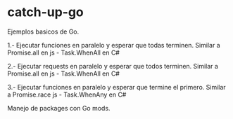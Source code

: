 # catch-up-go

Ejemplos basicos de Go.

1.- Ejecutar funciones en paralelo y esperar que todas terminen. Similar a Promise.all en js - Task.WhenAll en C#

2.- Ejecutar requests en paralelo y esperar que todos terminen. Similar a Promise.all en js - Task.WhenAll en C#

3.- Ejecutar funciones en paralelo y esperar que termine el primero. Similar a Promise.race js - Task.WhenAny en C#

Manejo de packages con Go mods.
